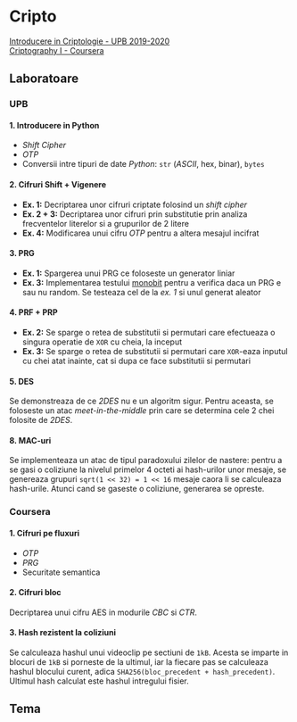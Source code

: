 # Cripto
[Introducere in Criptologie - UPB 2019-2020](https://ocw.cs.pub.ro/courses/ic)\
[Criptography I - Coursera](https://www.coursera.org/learn/crypto)

## Laboratoare
### UPB
#### 1. Introducere in Python
- _Shift Cipher_
- _OTP_
- Conversii intre tipuri de date _Python_: `str` (_ASCII_, hex, binar), `bytes`

#### 2. Cifruri Shift + Vigenere
- **Ex. 1:** Decriptarea unor cifruri criptate folosind un _shift cipher_
- **Ex. 2 + 3:** Decriptarea unor cifruri prin substitutie prin analiza
frecventelor literelor si a grupurilor de 2 litere
- **Ex. 4:** Modificarea unui cifru _OTP_ pentru a altera mesajul incifrat

#### 3. PRG
- **Ex. 1:** Spargerea unui PRG ce foloseste un generator liniar
- **Ex. 3:** Implementarea testului
[monobit](https://nvlpubs.nist.gov/nistpubs/Legacy/SP/nistspecialpublication800-22r1a.pdf#%5B%7B%22num%22%3A141%2C%22gen%22%3A0%7D%2C%7B%22name%22%3A%22Fit%22%7D%5D)
pentru a verifica daca un PRG e sau nu random. Se testeaza cel de la _ex. 1_ si
unul generat aleator

#### 4. PRF + PRP
- **Ex. 2:** Se sparge o retea de substitutii si permutari care efectueaza o
singura operatie de `XOR` cu cheia, la inceput
- **Ex. 3:** Se sparge o retea de substitutii si permutari care `XOR`-eaza
inputul cu chei atat inainte, cat si dupa ce face substitutii si permutari

#### 5. DES
Se demonstreaza de ce _2DES_ nu e un algoritm sigur. Pentru aceasta, se
foloseste un atac _meet-in-the-middle_ prin care se determina cele 2 chei
folosite de _2DES_.

#### 8. MAC-uri
Se implementeaza un atac de tipul paradoxului zilelor de nastere: pentru a se
gasi o coliziune la nivelul primelor 4 octeti ai hash-urilor unor mesaje, se
genereaza grupuri `sqrt(1 << 32) = 1 << 16` mesaje caora li se calculeaza
hash-urile. Atunci cand se gaseste o coliziune, generarea se opreste.


### Coursera
#### 1. Cifruri pe fluxuri
- _OTP_
- _PRG_
- Securitate semantica

#### 2. Cifruri bloc
Decriptarea unui cifru AES in modurile _CBC_ si _CTR_.

#### 3. Hash rezistent la coliziuni
Se calculeaza hashul unui videoclip pe sectiuni de `1kB`. Acesta se imparte in
blocuri de `1kB` si porneste de la ultimul, iar la fiecare pas se calculeaza
hashul blocului curent, adica `SHA256(bloc_precedent + hash_precedent)`.
Ultimul hash calculat este hashul intregului fisier.

## Tema
